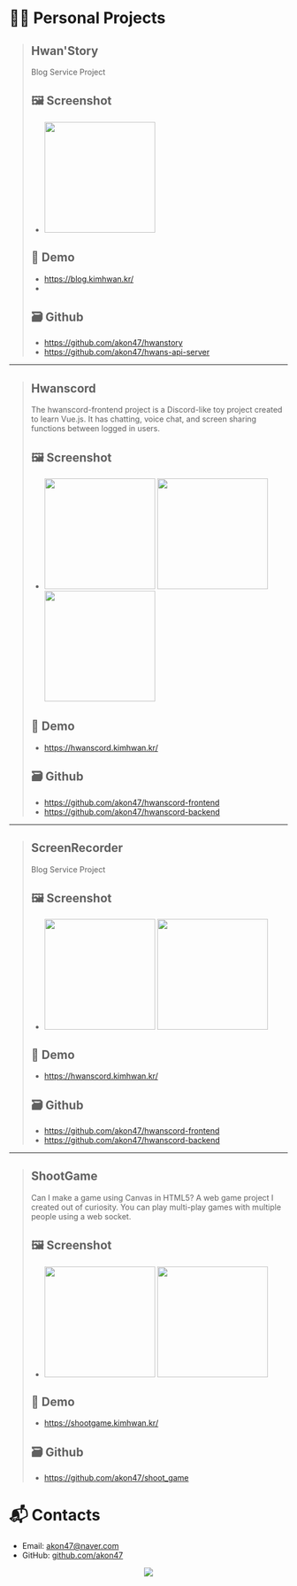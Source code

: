 # 👨‍💻 Personal Projects

> ## Hwan'Story
> Blog Service Project
> ## 🖼️ Screenshot
> - <img src="https://user-images.githubusercontent.com/49547202/188465375-1ffce2fb-7b8d-4ba0-bd07-26243eb35f55.png" width="200px" />
> 
> ## 🚀 Demo
> - https://blog.kimhwan.kr/
> -
> ## 🗃 Github
> - https://github.com/akon47/hwanstory
> - https://github.com/akon47/hwans-api-server
---
> ## Hwanscord
> The hwanscord-frontend project is a Discord-like toy project created to learn Vue.js. It has chatting, voice chat, and screen sharing functions between logged in users.
> ## 🖼️ Screenshot
> - <img src="https://user-images.githubusercontent.com/49547202/126036989-627afa3a-77eb-43e4-93e0-9650d08c9205.png" width="200px" />
>   <img src="https://user-images.githubusercontent.com/49547202/126037026-ab29e2c9-10cb-4033-914e-dd6eff86b13b.png" width="200px" />
>   <img src="https://user-images.githubusercontent.com/49547202/126037045-62e4eab5-7143-4eb6-8736-5de315e3399f.png" width=200px" />
> 
> ## 🚀 Demo
> - https://hwanscord.kimhwan.kr/
>
> ## 🗃 Github
> - https://github.com/akon47/hwanscord-frontend
> - https://github.com/akon47/hwanscord-backend
---
> ## ScreenRecorder
> Blog Service Project
> ## 🖼️ Screenshot
> - <img src="https://user-images.githubusercontent.com/49547202/175591292-fb399db4-8238-41c1-88ac-16a6750b95fa.png" width="200px" />
>   <img src="https://user-images.githubusercontent.com/49547202/175591254-5ee2ae21-1da0-4490-aba0-11093fa47002.png" width="200px" />
>
> ## 🚀 Demo
> - https://hwanscord.kimhwan.kr/
>
> ## 🗃 Github
> - https://github.com/akon47/hwanscord-frontend
> - https://github.com/akon47/hwanscord-backend
---
> ## ShootGame
> Can I make a game using Canvas in HTML5? A web game project I created out of curiosity. You can play multi-play games with multiple people using a web socket.
> ## 🖼️ Screenshot
> - <img src="https://user-images.githubusercontent.com/49547202/129644486-9ab40d48-f362-4158-8692-1f696c371a2d.png" width="200px" />
>   <img src="https://user-images.githubusercontent.com/49547202/129644516-aefedc22-aca1-4b96-8bee-ba2027dd20e7.png" width="200px" />
>
> ## 🚀 Demo
> - https://shootgame.kimhwan.kr/
>
> ## 🗃 Github
> - https://github.com/akon47/shoot_game

# 📬 Contacts
- Email: akon47@naver.com
- GitHub: [github.com/akon47](https://github.com/akon47)

<div align=center>
  <a href="https://counter.kimhwan.kr?key=akon47-resume">
    <img src="https://counter.kimhwan.kr?key=akon47-resume"/>
  </a>
</div>
